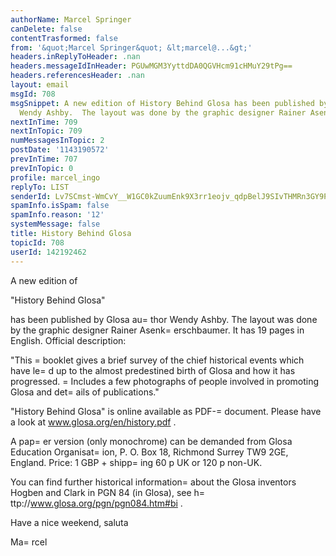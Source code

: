 ```yaml
---
authorName: Marcel Springer
canDelete: false
contentTrasformed: false
from: '&quot;Marcel Springer&quot; &lt;marcel@...&gt;'
headers.inReplyToHeader: .nan
headers.messageIdInHeader: PGUwMGM3YyttdDA0QGVHcm91cHMuY29tPg==
headers.referencesHeader: .nan
layout: email
msgId: 708
msgSnippet: A new edition of History Behind Glosa has been published by Glosa author
  Wendy Ashby.  The layout was done by the graphic designer Rainer Asenkerschbaumer.
nextInTime: 709
nextInTopic: 709
numMessagesInTopic: 2
postDate: '1143190572'
prevInTime: 707
prevInTopic: 0
profile: marcel_ingo
replyTo: LIST
senderId: Lv7SCmst-WmCvY__W1GC0kZuumEnk9X3rr1eojv_qdpBelJ9SIvTHMRn3GY9PYhS3BygL-YVmQ4AHT_NMzLb4UQTNHEkZ_edWgXD7XHM
spamInfo.isSpam: false
spamInfo.reason: '12'
systemMessage: false
title: History Behind Glosa
topicId: 708
userId: 142192462
---
```


A new edition of 

  "History Behind Glosa"

has been published by Glosa au=
thor Wendy Ashby.  The layout was done
by the graphic designer Rainer Asenk=
erschbaumer.  It has 19 pages in
English.  Official description: 

  "This =
booklet gives a brief survey of the chief historical events
  which have le=
d up to the almost predestined birth of Glosa and how
  it has progressed. =
 Includes a few photographs of people involved in
  promoting Glosa and det=
ails of publications." 

"History Behind Glosa" is online available as PDF-=
document.  Please
have a look at 
   www.glosa.org/en/history.pdf . 

A pap=
er version (only monochrome) can be demanded from Glosa Education
Organisat=
ion, P. O. Box 18, Richmond Surrey TW9 2GE, England.  Price: 
1 GBP + shipp=
ing 60 p UK or 120 p non-UK. 


You can find further historical information=
 about the Glosa inventors
Hogben and Clark in PGN 84 (in Glosa), see 
   h=
ttp://www.glosa.org/pgn/pgn084.htm#bi . 


Have a nice weekend, saluta 

Ma=
rcel 







